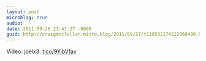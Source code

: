 ```yaml
---
layout: post
microblog: true
audio: 
date: 2011-09-26 21:47:27 -0600
guid: http://craigmcclellan.micro.blog/2011/09/27/t118532174222868480.html
---
```

Video: joelx3: [t.co/9YibVfav](http://t.co/9YibVfav)
